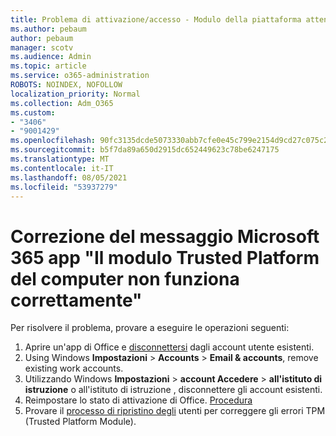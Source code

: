```yaml
---
title: Problema di attivazione/accesso - Modulo della piattaforma attendibile non funzionante
ms.author: pebaum
author: pebaum
manager: scotv
ms.audience: Admin
ms.topic: article
ms.service: o365-administration
ROBOTS: NOINDEX, NOFOLLOW
localization_priority: Normal
ms.collection: Adm_O365
ms.custom:
- "3406"
- "9001429"
ms.openlocfilehash: 90fc3135dcde5073330abb7cfe0e45c799e2154d9cd27c075c2c9ac89c18a641
ms.sourcegitcommit: b5f7da89a650d2915dc652449623c78be6247175
ms.translationtype: MT
ms.contentlocale: it-IT
ms.lasthandoff: 08/05/2021
ms.locfileid: "53937279"
---
```

# <a name="fixing-the-microsoft-365-apps-your-computers-trusted-platform-module-is-not-functioning-properly-message"></a>Correzione del messaggio Microsoft 365 app "Il modulo Trusted Platform del computer non funziona correttamente"

Per risolvere il problema, provare a eseguire le operazioni seguenti:

1. Aprire un'app di Office e [disconnettersi](https://support.office.com/article/5a20dc11-47e9-4b6f-945d-478cb6d92071) dagli account utente esistenti.   
2. Using Windows **Impostazioni**  >  **Accounts**  >  **Email & accounts**, remove existing work accounts. 
3. Utilizzando Windows **Impostazioni**  >  **account Accedere**  >  **all'istituto di istruzione** o all'istituto di istruzione , disconnettere gli account esistenti. 
4. Reimpostare lo stato di attivazione di Office. [Procedura](https://docs.microsoft.com/office365/troubleshoot/activation/reset-office-365-proplus-activation-state
)
5. Provare il [processo di ripristino degli](https://docs.microsoft.com/office365/troubleshoot/administration/connection-issue-when-sign-in-office-2016#symptom-2) utenti per correggere gli errori TPM (Trusted Platform Module).